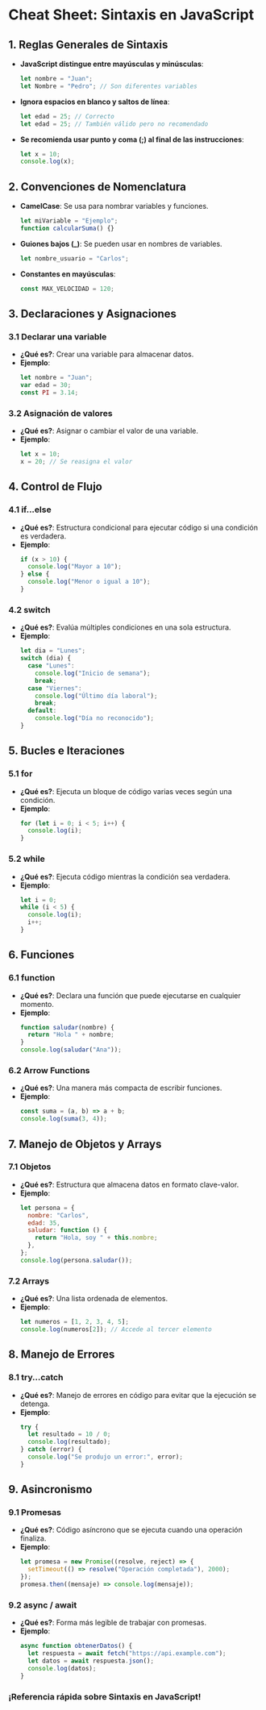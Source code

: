 # Cheat Sheet: Sintaxis en JavaScript

## 1. Reglas Generales de Sintaxis

- **JavaScript distingue entre mayúsculas y minúsculas**:
  ```js
  let nombre = "Juan";
  let Nombre = "Pedro"; // Son diferentes variables
  ```
- **Ignora espacios en blanco y saltos de línea**:
  ```js
  let edad = 25; // Correcto
  let edad = 25; // También válido pero no recomendado
  ```
- **Se recomienda usar punto y coma (;) al final de las instrucciones**:
  ```js
  let x = 10;
  console.log(x);
  ```

## 2. Convenciones de Nomenclatura

- **CamelCase**: Se usa para nombrar variables y funciones.
  ```js
  let miVariable = "Ejemplo";
  function calcularSuma() {}
  ```
- **Guiones bajos (\_)**: Se pueden usar en nombres de variables.
  ```js
  let nombre_usuario = "Carlos";
  ```
- **Constantes en mayúsculas**:
  ```js
  const MAX_VELOCIDAD = 120;
  ```

## 3. Declaraciones y Asignaciones

### 3.1 Declarar una variable

- **¿Qué es?**: Crear una variable para almacenar datos.
- **Ejemplo**:
  ```js
  let nombre = "Juan";
  var edad = 30;
  const PI = 3.14;
  ```

### 3.2 Asignación de valores

- **¿Qué es?**: Asignar o cambiar el valor de una variable.
- **Ejemplo**:
  ```js
  let x = 10;
  x = 20; // Se reasigna el valor
  ```

## 4. Control de Flujo

### 4.1 if...else

- **¿Qué es?**: Estructura condicional para ejecutar código si una condición es verdadera.
- **Ejemplo**:
  ```js
  if (x > 10) {
    console.log("Mayor a 10");
  } else {
    console.log("Menor o igual a 10");
  }
  ```

### 4.2 switch

- **¿Qué es?**: Evalúa múltiples condiciones en una sola estructura.
- **Ejemplo**:
  ```js
  let dia = "Lunes";
  switch (dia) {
    case "Lunes":
      console.log("Inicio de semana");
      break;
    case "Viernes":
      console.log("Último día laboral");
      break;
    default:
      console.log("Día no reconocido");
  }
  ```

## 5. Bucles e Iteraciones

### 5.1 for

- **¿Qué es?**: Ejecuta un bloque de código varias veces según una condición.
- **Ejemplo**:
  ```js
  for (let i = 0; i < 5; i++) {
    console.log(i);
  }
  ```

### 5.2 while

- **¿Qué es?**: Ejecuta código mientras la condición sea verdadera.
- **Ejemplo**:
  ```js
  let i = 0;
  while (i < 5) {
    console.log(i);
    i++;
  }
  ```

## 6. Funciones

### 6.1 function

- **¿Qué es?**: Declara una función que puede ejecutarse en cualquier momento.
- **Ejemplo**:
  ```js
  function saludar(nombre) {
    return "Hola " + nombre;
  }
  console.log(saludar("Ana"));
  ```

### 6.2 Arrow Functions

- **¿Qué es?**: Una manera más compacta de escribir funciones.
- **Ejemplo**:
  ```js
  const suma = (a, b) => a + b;
  console.log(suma(3, 4));
  ```

## 7. Manejo de Objetos y Arrays

### 7.1 Objetos

- **¿Qué es?**: Estructura que almacena datos en formato clave-valor.
- **Ejemplo**:
  ```js
  let persona = {
    nombre: "Carlos",
    edad: 35,
    saludar: function () {
      return "Hola, soy " + this.nombre;
    },
  };
  console.log(persona.saludar());
  ```

### 7.2 Arrays

- **¿Qué es?**: Una lista ordenada de elementos.
- **Ejemplo**:
  ```js
  let numeros = [1, 2, 3, 4, 5];
  console.log(numeros[2]); // Accede al tercer elemento
  ```

## 8. Manejo de Errores

### 8.1 try...catch

- **¿Qué es?**: Manejo de errores en código para evitar que la ejecución se detenga.
- **Ejemplo**:
  ```js
  try {
    let resultado = 10 / 0;
    console.log(resultado);
  } catch (error) {
    console.log("Se produjo un error:", error);
  }
  ```

## 9. Asincronismo

### 9.1 Promesas

- **¿Qué es?**: Código asíncrono que se ejecuta cuando una operación finaliza.
- **Ejemplo**:
  ```js
  let promesa = new Promise((resolve, reject) => {
    setTimeout(() => resolve("Operación completada"), 2000);
  });
  promesa.then((mensaje) => console.log(mensaje));
  ```

### 9.2 async / await

- **¿Qué es?**: Forma más legible de trabajar con promesas.
- **Ejemplo**:
  ```js
  async function obtenerDatos() {
    let respuesta = await fetch("https://api.example.com");
    let datos = await respuesta.json();
    console.log(datos);
  }
  ```

### ¡Referencia rápida sobre Sintaxis en JavaScript!
